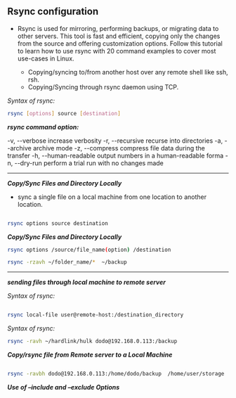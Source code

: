 ## Rsync configuration


* Rsync is used for mirroring, performing backups, or migrating data to other servers. This tool is fast and efficient, copying only the changes from the source and offering customization options. Follow this tutorial to learn how to use rsync with 20 command examples to cover most use-cases in Linux.

  - Copying/syncing to/from another host over any remote shell like ssh, rsh.
  - Copying/Syncing through rsync daemon using TCP.


*_Syntax of rsync:_*

```bash
rsync [options] source [destination]
```

_**rsync command option:**_

 -v, --verbose           increase verbosity
 -r, --recursive         recurse into directories
 -a, --archive           archive mode
 -z, --compress          compress file data during the transfer
 -h, --human-readable    output numbers in a human-readable forma
 -n, --dry-run           perform a trial run with no changes made

----

**_Copy/Sync Files and Directory Locally_**


   * sync a single file on a local machine from one location to another location.

```bash

rsync options source destination

```

**_Copy/Sync Files and Directory Locally_**

```bash
rsync options /source/file_name(option) /destination

rsync -rzavh ~/folder_name/*  ~/backup
```
-----

**_sending files through local machine to remote server_**

*_Syntax of rsync:_*


```bash

rsync local-file user@remote-host:/destination_directory

```
*_Syntax of rsync:_*

```bash
rsync -ravh ~/hardlink/hulk dodo@192.168.0.113:/backup

```

**_Copy/rsync file from Remote server to a Local Machine_**


```bash

rsync -ravbh dodo@192.168.0.113:/home/dodo/backup  /home/user/storage

```

**_Use of –include and –exclude Options_**

























